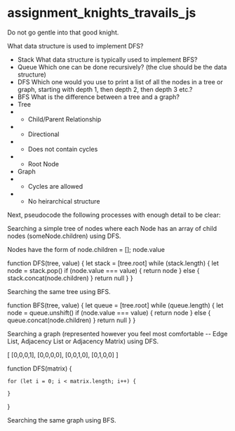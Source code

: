 # assignment_knights_travails_js
Do not go gentle into that good knight.


What data structure is used to implement DFS?
* Stack
What data structure is typically used to implement BFS?
* Queue
Which one can be done recursively? (the clue should be the data structure)
* DFS
Which one would you use to print a list of all the nodes in a tree or graph, starting with depth 1, then depth 2, then depth 3 etc.?
* BFS
What is the difference between a tree and a graph?
* Tree
* * Child/Parent Relationship
* * Directional
* * Does not contain cycles
* * Root Node
* Graph
* * Cycles are allowed
* * No heirarchical structure

Next, pseudocode the following processes with enough detail to be clear:

Searching a simple tree of nodes where each Node has an array of child nodes (someNode.children) using DFS.


Nodes have the form of
node.children = [];
node.value


function DFS(tree, value) {
    let stack = [tree.root]
    while (stack.length) {
    let node = stack.pop()
    if (node.value === value) {
    return node
    } else {
    stack.concat(node.children)
    }
    return null
    }
}

Searching the same tree using BFS.

function BFS(tree, value) {
    let queue = [tree.root]
    while (queue.length) {
    let node = queue.unshift()
    if (node.value === value) {
    return node
    } else {
        queue.concat(node.children)
    }
    return null
    }
}


Searching a graph (represented however you feel most comfortable -- Edge List, Adjacency List or Adjacency Matrix) using DFS.


[
    [0,0,0,1],
    [0,0,0,0],
    [0,0,1,0],
    [0,1,0,0]
]

function DFS(matrix) {
    
    for (let i = 0; i < matrix.length; i++) {
        
    }
}
















Searching the same graph using BFS.




